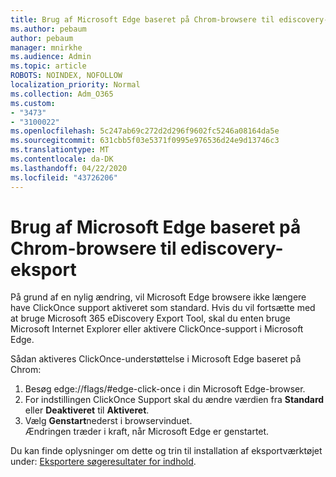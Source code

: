 ```yaml
---
title: Brug af Microsoft Edge baseret på Chrom-browsere til ediscovery-eksport
ms.author: pebaum
author: pebaum
manager: mnirkhe
ms.audience: Admin
ms.topic: article
ROBOTS: NOINDEX, NOFOLLOW
localization_priority: Normal
ms.collection: Adm_O365
ms.custom:
- "3473"
- "3100022"
ms.openlocfilehash: 5c247ab69c272d2d296f9602fc5246a08164da5e
ms.sourcegitcommit: 631cbb5f03e5371f0995e976536d24e9d13746c3
ms.translationtype: MT
ms.contentlocale: da-DK
ms.lasthandoff: 04/22/2020
ms.locfileid: "43726206"
---
```

# <a name="using-microsoft-edge-based-on-chromium-browsers-for-ediscovery-export"></a>Brug af Microsoft Edge baseret på Chrom-browsere til ediscovery-eksport

På grund af en nylig ændring, vil Microsoft Edge browsere ikke længere have ClickOnce support aktiveret som standard. Hvis du vil fortsætte med at bruge Microsoft 365 eDiscovery Export Tool, skal du enten bruge Microsoft Internet Explorer eller aktivere ClickOnce-support i Microsoft Edge. 

Sådan aktiveres ClickOnce-understøttelse i Microsoft Edge baseret på Chrom: 
1. Besøg edge://flags/#edge-click-once i din Microsoft Edge-browser.
2. For indstillingen ClickOnce Support skal du ændre værdien fra **Standard** eller **Deaktiveret** til **Aktiveret**. 
3. Vælg **Genstart**nederst i browservinduet. <br>
 Ændringen træder i kraft, når Microsoft Edge er genstartet. 

Du kan finde oplysninger om dette og trin til installation af eksportværktøjet under: [Eksportere søgeresultater for indhold](https://docs.microsoft.com/microsoft-365/compliance/export-search-results).